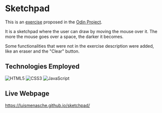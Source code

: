 # Sketchpad

This is an [exercise](https://www.theodinproject.com/lessons/foundations-etch-a-sketch) proposed in the [Odin Project](https://www.theodinproject.com/).

It is a sketchpad where the user can draw by moving the mouse over it. The more the mouse goes over a space, the darker it becomes.

Some functionalities that were not in the exercise description were added, like an eraser and the "Clear" button.

## Technologies Employed

![HTML5](https://img.shields.io/badge/HTML5-E34F26?style=for-the-badge&logo=html5&logoColor=white) ![CSS3](https://img.shields.io/badge/CSS3-1572B6?style=for-the-badge&logo=css3&logoColor=white) ![JavaScript](https://img.shields.io/badge/JavaScript-F7DF1E?style=for-the-badge&logo=javascript&logoColor=black)

## Live Webpage

https://luismenasche.github.io/sketchpad/
